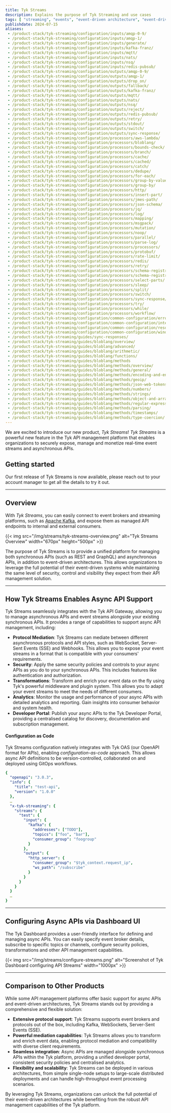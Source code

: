 ```yaml
---
title: Tyk Streams
description: Explains the purpose of Tyk Streaming and use cases
tags: [ "streaming", "events", "event-driven architecture", "event-driven architectures", "kafka" ]
publishdate: 2024-07-15
aliases:
 - /product-stack/tyk-streaming/configuration/inputs/amqp-0-9/
 - /product-stack/tyk-streaming/configuration/inputs/amqp-1/
 - /product-stack/tyk-streaming/configuration/inputs/generate/
 - /product-stack/tyk-streaming/configuration/inputs/kafka-franz/
 - /product-stack/tyk-streaming/configuration/inputs/mqtt/
 - /product-stack/tyk-streaming/configuration/inputs/nats/
 - /product-stack/tyk-streaming/configuration/inputs/nsq/
 - /product-stack/tyk-streaming/configuration/inputs/redis-pubsub/
 - /product-stack/tyk-streaming/configuration/outputs/amqp-0-9/
 - /product-stack/tyk-streaming/configuration/outputs/amqp-1/
 - /product-stack/tyk-streaming/configuration/outputs/drop_on/
 - /product-stack/tyk-streaming/configuration/outputs/fallback/
 - /product-stack/tyk-streaming/configuration/outputs/kafka-franz/
 - /product-stack/tyk-streaming/configuration/outputs/mqtt/
 - /product-stack/tyk-streaming/configuration/outputs/nats/
 - /product-stack/tyk-streaming/configuration/outputs/nsq/
 - /product-stack/tyk-streaming/configuration/outputs/reject/
 - /product-stack/tyk-streaming/configuration/outputs/redis-pubsub/
 - /product-stack/tyk-streaming/configuration/outputs/retry/
 - /product-stack/tyk-streaming/configuration/outputs/stdout/
 - /product-stack/tyk-streaming/configuration/outputs/switch/
 - /product-stack/tyk-streaming/configuration/outputs/sync-response/
 - /product-stack/tyk-streaming/configuration/processors/aws-lambda/
 - /product-stack/tyk-streaming/configuration/processors/bloblang/
 - /product-stack/tyk-streaming/configuration/processors/bounds-check/
 - /product-stack/tyk-streaming/configuration/processors/branch/
 - /product-stack/tyk-streaming/configuration/processors/cache/
 - /product-stack/tyk-streaming/configuration/processors/cached/
 - /product-stack/tyk-streaming/configuration/processors/catch/
 - /product-stack/tyk-streaming/configuration/processors/dedupe/
 - /product-stack/tyk-streaming/configuration/processors/for-each/
 - /product-stack/tyk-streaming/configuration/processors/group-by-value/
 - /product-stack/tyk-streaming/configuration/processors/group-by/
 - /product-stack/tyk-streaming/configuration/processors/http/
 - /product-stack/tyk-streaming/configuration/processors/insert-part/
 - /product-stack/tyk-streaming/configuration/processors/jmes-path/
 - /product-stack/tyk-streaming/configuration/processors/json-schema/
 - /product-stack/tyk-streaming/configuration/processors/jq/
 - /product-stack/tyk-streaming/configuration/processors/log/
 - /product-stack/tyk-streaming/configuration/processors/mapping/
 - /product-stack/tyk-streaming/configuration/processors/msgpack/
 - /product-stack/tyk-streaming/configuration/processors/mutation/
 - /product-stack/tyk-streaming/configuration/processors/noop/
 - /product-stack/tyk-streaming/configuration/processors/parallel/
 - /product-stack/tyk-streaming/configuration/processors/parse-log/
 - /product-stack/tyk-streaming/configuration/processors/processors/
 - /product-stack/tyk-streaming/configuration/processors/protobuf/
 - /product-stack/tyk-streaming/configuration/processors/rate-limit/
 - /product-stack/tyk-streaming/configuration/processors/redis/
 - /product-stack/tyk-streaming/configuration/processors/retry/
 - /product-stack/tyk-streaming/configuration/processors/schema-registry-decode/
 - /product-stack/tyk-streaming/configuration/processors/schema-registry-encode/
 - /product-stack/tyk-streaming/configuration/processors/select-parts/
 - /product-stack/tyk-streaming/configuration/processors/sleep/
 - /product-stack/tyk-streaming/configuration/processors/split/
 - /product-stack/tyk-streaming/configuration/processors/switch/
 - /product-stack/tyk-streaming/configuration/processors/sync-response/
 - /product-stack/tyk-streaming/configuration/processors/try/
 - /product-stack/tyk-streaming/configuration/processors/while/
 - /product-stack/tyk-streaming/configuration/processors/workflow/
 - /product-stack/tyk-streaming/configuration/common-configuration/error-handling/
 - /product-stack/tyk-streaming/configuration/common-configuration/interpolation/
 - /product-stack/tyk-streaming/configuration/common-configuration/resources/
 - /product-stack/tyk-streaming/configuration/common-configuration/windowed_processing/
 - /product-stack/tyk-streaming/guides/sync-responses/
 - /product-stack/tyk-streaming/guides/bloblang/overview/
 - /product-stack/tyk-streaming/guides/bloblang/advanced/
 - /product-stack/tyk-streaming/guides/bloblang/arithmetic/
 - /product-stack/tyk-streaming/guides/bloblang/functions/
 - /product-stack/tyk-streaming/guides/bloblang/methods
 - /product-stack/tyk-streaming/guides/bloblang/methods/overview/
 - /product-stack/tyk-streaming/guides/bloblang/methods/general/
 - /product-stack/tyk-streaming/guides/bloblang/methods/encoding-and-encryption/
 - /product-stack/tyk-streaming/guides/bloblang/methods/geoip/
 - /product-stack/tyk-streaming/guides/bloblang/methods/json-web-tokens/
 - /product-stack/tyk-streaming/guides/bloblang/methods/numbers/
 - /product-stack/tyk-streaming/guides/bloblang/methods/strings/
 - /product-stack/tyk-streaming/guides/bloblang/methods/object-and-arrays/
 - /product-stack/tyk-streaming/guides/bloblang/methods/regular-expressions/
 - /product-stack/tyk-streaming/guides/bloblang/methods/parsing/
 - /product-stack/tyk-streaming/guides/bloblang/methods/timestamps/
 - /product-stack/tyk-streaming/guides/bloblang/methods/type-coercion/
---
```

We are excited to introduce our new product, *Tyk Streams*! 
*Tyk Streams* is a powerful new feature in the Tyk API management platform that enables organizations to securely expose,
manage and monetize real-time event streams and asynchronous APIs.

## Getting started

Our first release of Tyk Streams is now available, please reach out to your account manager to get all the details to try it out. 

---
## Overview
With *Tyk Streams*, you can easily connect to event brokers and streaming platforms, such as
[Apache Kafka](https://github.com/TykTechnologies/tyk-pro-docker-demo/tree/kafka), and expose them as
managed API endpoints to internal and external consumers.

<div style="display: flex; justify-content: center;">
{{< img src="/img/streams/tyk-streams-overview.png" alt="Tyk Streams Overview" width="670px" height="500px" >}}
</div>

The purpose of Tyk Streams is to provide a unified platform for managing both synchronous APIs (such as REST and
GraphQL) and asynchronous APIs, in addition to event-driven architectures. This allows organizations to leverage the
full potential of their event-driven systems while maintaining the same level of security, control and visibility they
expect from their API management solution.

---

## How Tyk Streams Enables Async API Support

Tyk Streams seamlessly integrates with the Tyk API Gateway, allowing you to manage asynchronous APIs and event streams
alongside your existing synchronous APIs. It provides a range of capabilities to support async API management, including:

- **Protocol Mediation**: Tyk Streams can mediate between different asynchronous protocols and API styles, such as WebSocket, Server-Sent Events (SSE) and Webhooks. This allows you to expose your event streams in a format that is compatible with your consumers' requirements.
- **Security**: Apply the same security policies and controls to your async APIs as you do to your synchronous APIs. This includes features like authentication and authorization.
- **Transformations**: Transform and enrich your event data on the fly using Tyk's powerful middleware and plugin system. This allows you to adapt your event streams to meet the needs of different consumers.
- **Analytics**: Monitor the usage and performance of your async APIs with detailed analytics and reporting. Gain insights into consumer behavior and system health.
- **Developer Portal**: Publish your async APIs to the Tyk Developer Portal, providing a centralised catalog for discovery, documentation and subscription management.


#### Configuration as Code

Tyk Streams configuration natively integrates with Tyk OAS (our OpenAPI format for APIs), enabling *configuration-as-code*
approach. This allows async API definitions to be version-controlled, collaborated on and deployed using GitOps workflows.

```yaml
{
  "openapi": "3.0.3",
  "info": {
    "title": "test-api",
    "version": "1.0.0"
  },
  …
  "x-tyk-streaming": {
    "streams": {
      "test": {
        "input": {
          "kafka": {
            "addresses": ["TODO"],
            "topics": ["foo", "bar"],
            "consumer_group": "foogroup"
          }
        },
        "output": {
          "http_server": {
            "consumer_group": "$tyk_context.request_ip",
            "ws_path": "/subscribe"
          }
        }
      }
    }
  }
  …
}
```

---

## Configuring Async APIs via Dashboard UI

The Tyk Dashboard provides a user-friendly interface for defining and managing async APIs. You can easily specify event
broker details, subscribe to specific topics or channels, configure security policies, transformations and other API
management capabilities.

{{< img src="/img/streams/configure-streams.png" alt="Screenshot of Tyk Dashboard configuring API Streams" width="1000px" >}}

---

## Comparison to Other Products

While some API management platforms offer basic support for async APIs and event-driven architectures, Tyk Streams
stands out by providing a comprehensive and flexible solution:

- **Extensive protocol support**: Tyk Streams supports event brokers and protocols out of the box, including Kafka, WebSockets, Server-Sent Events (SSE).
- **Powerful mediation capabilities**: Tyk Streams allows you to transform and enrich event data, enabling protocol mediation and compatibility with diverse client requirements.
- **Seamless integration**: Async APIs are managed alongside synchronous APIs within the Tyk platform, providing a unified developer portal, consistent security policies and centralised analytics.
- **Flexibility and scalability**: Tyk Streams can be deployed in various architectures, from simple single-node setups to large-scale distributed deployments and can handle high-throughput event processing scenarios.

By leveraging Tyk Streams, organizations can unlock the full potential of their event-driven architectures while
benefiting from the robust API management capabilities of the Tyk platform.

